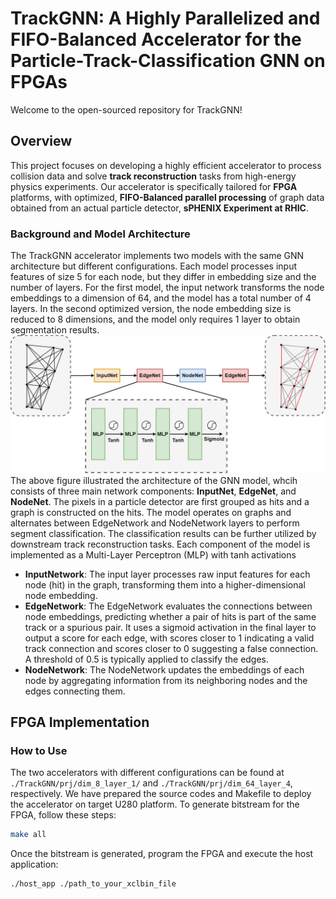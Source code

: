 # TrackGNN: A Highly Parallelized and FIFO-Balanced Accelerator for the Particle-Track-Classification GNN on FPGAs
Welcome to the open-sourced repository for TrackGNN!
## Overview
This project focuses on developing a highly efficient accelerator to process collision data and solve **track reconstruction** tasks from high-energy physics experiments. Our accelerator is specifically tailored for **FPGA** platforms, with optimized, **FIFO-Balanced parallel processing** of graph data obtained from an actual particle detector, **sPHENIX Experiment at RHIC**.

### Background and Model Architecture
The TrackGNN accelerator implements two models with the same GNN architecture but different configurations. Each model processes input features of size 5 for each node, but they differ in embedding size and the number of layers. For the first model, the input network transforms the node embeddings to a dimension of 64, and the model has a total number of 4 layers. In the second optimized version, the node embedding size is reduced to 8 dimensions, and the model only requires 1 layer to obtain segmentation results.
![TrackGNN Architecture](image/model.jpg)
The above figure illustrated the architecture of the GNN model, whcih consists of three main network components: **InputNet**, **EdgeNet**, and **NodeNet**. The pixels in a particle detector are first grouped as hits and a graph is constructed on the hits. The model operates on graphs and alternates between EdgeNetwork and NodeNetwork layers to perform segment classification. The classification results can be further utilized by downstream track reconstruction tasks. Each component of the model is implemented as a Multi-Layer Perceptron (MLP) with tanh activations

- **InputNetwork**: The input layer processes raw input features for each node (hit) in the graph, transforming them into a higher-dimensional node embedding.
- **EdgeNetwork**: The EdgeNetwork evaluates the connections between node embeddings, predicting whether a pair of hits is part of the same track or a spurious pair. It uses a sigmoid activation in the final layer to output a score for each edge, with scores closer to 1 indicating a valid track connection and scores closer to 0 suggesting a false connection. A threshold of 0.5 is typically applied to classify the edges.
- **NodeNetwork**: The NodeNetwork updates the embeddings of each node by aggregating information from its neighboring nodes and the edges connecting them. 

## FPGA Implementation
### How to Use
The two accelerators with different configurations can be found at `./TrackGNN/prj/dim_8_layer_1/` and `./TrackGNN/prj/dim_64_layer_4`, respectively. We have prepared the source codes and Makefile to deploy the accelerator on target U280 platform. To generate bitstream for the FPGA, follow these steps:

```bash
make all
```

Once the bitstream is generated, program the FPGA and execute the host application:
```bash
./host_app ./path_to_your_xclbin_file
```
